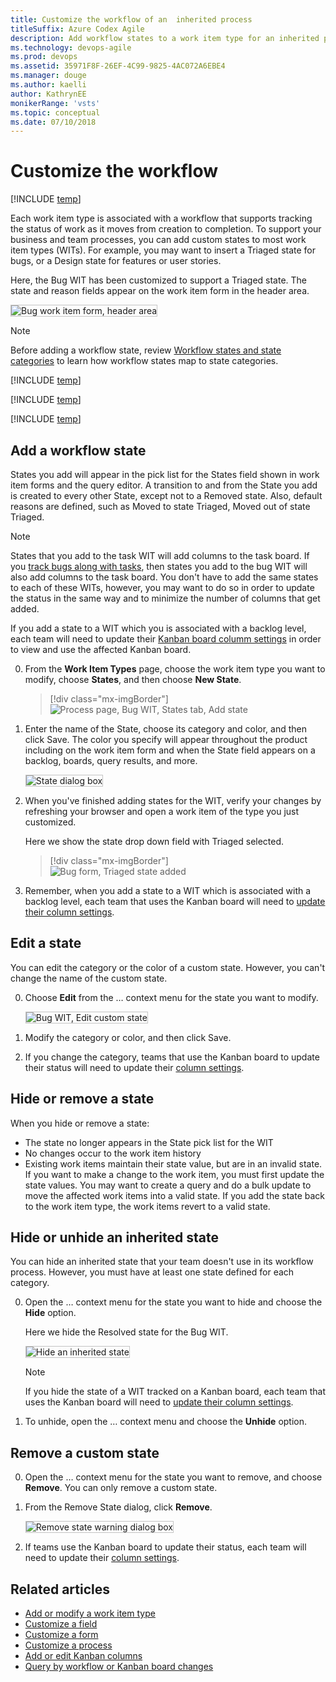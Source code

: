 ```yaml
---
title: Customize the workflow of an  inherited process
titleSuffix: Azure Codex Agile
description: Add workflow states to a work item type for an inherited process for a Azure Codex project
ms.technology: devops-agile
ms.prod: devops
ms.assetid: 35971F8F-26EF-4C99-9825-4AC072A6EBE4  
ms.manager: douge
ms.author: kaelliauthor: KathrynEE
monikerRange: 'vsts'
ms.topic: conceptual
ms.date: 07/10/2018
---
```


# Customize the workflow 

[!INCLUDE [temp](../../_shared/codex-agile.md)]


Each work item type is associated with a workflow that supports tracking the status of work as it moves from creation to completion. To support your business and team processes, you can add custom states to most work item types (WITs). For example, you may want to insert a Triaged state for bugs, or a Design state for features or user stories. 

Here, the Bug WIT has been customized to support a Triaged state. The state and reason fields appear on the work item form in the header area.

<img src="_img/process/cust-workflow-form-triage-header.png" alt="Bug work item form, header area" style="border: 1px solid #C3C3C3;" /> 

> [!NOTE]    
> Before adding a workflow state, review [Workflow states and state categories](../../work/customize/workflow-and-state-categories.md) to learn how workflow states map to state categories. 

[!INCLUDE [temp](../_shared/process-prerequisites.md)] 

[!INCLUDE [temp](../_shared/open-process-admin-context-ts.md)]

[!INCLUDE [temp](../_shared/automatic-update-project.md)] 

<a id="states">  </a>
<a id="add-states"></a>
## Add a workflow state   

States you add will appear in the pick list for the States field shown in work item forms and the query editor. A transition to and from the State you add is created to every other State, except not to a Removed state. Also, default reasons are defined, such as Moved to state Triaged, Moved out of state Triaged.


> [!NOTE]    
> States that you add to the task WIT will add columns to the task board. If you [track bugs along with tasks](../../work/customize/show-bugs-on-backlog.md), then states you add to the bug WIT will also add columns to the task board. You don't have to add the same states to each of these WITs, however, you may want to do so in order to  update the status in the same way and to minimize the number of columns that get added.  
>
> If you add a state to a WIT which you is associated with a backlog level, each team will need to update their [Kanban board columm settings](../../work/kanban/add-columns.md) in order to view and use the affected Kanban board.  

0. From the **Work Item Types** page, choose the work item type you want to modify, choose **States**, and then choose **New State**.    

	> [!div class="mx-imgBorder"]  
	> ![Process page, Bug WIT, States tab, Add state](_img/process/cpworkflow-add-state.png) 

0. Enter the name of the State, choose its category and color, and then click Save. The color you specify will appear throughout the product including on the work item form and when the State field appears on a backlog, boards, query results, and more.  

	<img src="_img/process/cpw-new-state-triaged.png" alt="State dialog box" style="border: 1px solid #C3C3C3;" />  
	
0. When you've finished adding states for the WIT, verify your changes by refreshing your browser and open a work item of the type you just customized. 

	Here we show the state drop down field with Triaged selected. 

	> [!div class="mx-imgBorder"]  
	> ![Bug form, Triaged state added](_img/process/cpw-added-triage-state-in-form.png) 

0. Remember, when you add a state to a WIT which is associated with a backlog level, each team that uses the Kanban board will need to [update their column settings](../../work/kanban/add-columns.md).

<a id="edit-state"></a>
## Edit a state

You can edit the category or the color of a custom state. However, you can't change the name of the custom state. 

0. Choose **Edit** from the &hellip; context menu for the state you want to modify.  
  
	<img src="_img/process/cpworkflow-edit-state.png" alt="Bug WIT, Edit custom state" style="border: 1px solid #C3C3C3;" /> 

0. Modify the category or color, and then click Save. 

0. If you change the category, teams that use the Kanban board to update their status will need to update their [column settings](../../work/kanban/add-columns.md).    
 
<a id="remove-state"></a>
## Hide or remove a state

When you hide or remove a state:  
- The state no longer appears in the State pick list for the WIT
- No changes occur to the work item history     
- Existing work items maintain their state value, but are in an invalid state. If you want to make a change to the work item, you must first update the state values. You may want to create a query and do a bulk update to move the affected work items into a valid state. If you add the state back to the work item type, the work items revert to a valid state.  
 

<a id="hide-state"></a>
## Hide or unhide an inherited state 

You can hide an inherited state that your team doesn't use in its workflow process. However, you must have at least one state defined for each category. 

0. Open the &hellip; context menu for the state you want to hide and choose the **Hide** option. 

	Here we hide the Resolved state for the Bug WIT. 

	<img src="_img/process/cpworkflow-hide-state.png" alt="Hide an inherited state" style="border: 1px solid #C3C3C3;" /> 

	> [!NOTE]    
	>If you hide the state of a WIT tracked on a Kanban board, each team  that uses the Kanban board will need to [update their column settings](../../work/kanban/add-columns.md).

0. To unhide, open the &hellip; context menu and choose the **Unhide** option.  
 

<a id="remove-state"></a>
## Remove a custom state 
0. Open the &hellip; context menu for the state you want to remove, and choose **Remove**. You can only remove a custom state.     

0. From the Remove State dialog, click **Remove**.   

	<img src="_img/process/workflow-remove-state-warning.png" alt="Remove state warning dialog box" style="border: 1px solid #C3C3C3;" />  

0.  If teams use the Kanban board to update their status, each team will need to update their [column settings](../../work/kanban/add-columns.md).    
 

## Related articles   

- [Add or modify a work item type](customize-process-wit.md)
- [Customize a field](customize-process-field.md)  
- [Customize a form](customize-process-form.md)
- [Customize a process](customize-process-field.md) 
- [Add or edit Kanban columns](../../work/kanban/add-columns.md)  
- [Query by workflow or Kanban board changes](../../work/track/query-by-workflow-changes.md)    











